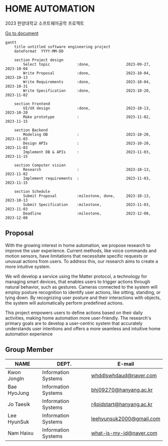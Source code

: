 # HOME AUTOMATION


2023 한양대학교 소프트웨어공학 프로젝트

[Go to document](https://github.com/se-tmp/document/releases)
```mermaid
gantt
    title untitled software engineering project
    dateFormat  YYYY-MM-DD

    section Project design
        Select topic            :done,                2023-09-27, 2023-10-04
        Write Proposal          :done,                2023-10-04, 2023-10-13
        Write Requirements      :done,                2023-10-04, 2023-10-31
        Write Specification     :done,                2023-10-20, 2023-11-02

    section Frontend
        UI/UX design            :done,                2023-10-13, 2023-10-20
        Make prototype          :                     2023-11-02, 2023-11-15
        
    section Backend
        Modeling DB             :                     2023-10-20, 2023-11-03    
        Design APIs             :                     2023-10-20, 2023-11-03
        Implement DB & APIs     :                     2023-11-03, 2023-11-15

    section Computer vision
        Research                :                     2023-10-13, 2023-11-02
        Implement requirements  :                     2023-11-03, 2023-11-15

    section Schedule
        Submit Proposal         :milestone, done,     2023-10-13, 2023-10-13
        Submit Specification    :milestone,           2023-11-03, 2023-11-03
        Deadline                :milestone,           2023-12-08, 2023-12-08
```

## Proposal

With the growing interest in home automation, we propose research to improve the user experience. Current methods, like voice
commands and motion sensors, have limitations that necessitate specific requests or unusual actions from users. To address this, our research aims to create a more intuitive system. 

We will develop a service using the Matter protocol, a technology for managing smart devices, that enables users to trigger actions through natural behavior, such as gestures. Cameras connected to the system will employ posture recognition to identify user actions, like sitting, standing, or lying down. By recognizing user posture and their interactions with objects,
the system will automatically perform predefined actions.

This project empowers users to define actions based on their daily activities, making home automation more user-friendly. The research's primary goals are to develop a user-centric system that accurately understands user intentions and offers a more seamless and intuitive home automation experience

## Group Member

| NAME | DEPT. | E-mail |
|------------|------|------|
| Kwon JongIn  | Information Systems   | whddlswhdaud@naver.com   |
| Bae HyoJung  | Information Systems   | bhj09270@hanyang.ac.kr   |
| Jo Taesik    | Information Systems   | r4pidstart@hanyang.ac.kr   |
| Lee HyunSuk  | Information Systems   | leehyunsuk2000@gmail.com   |
| Nam Haixu    | Information Systems   | what-is-my-id@naver.com   |

